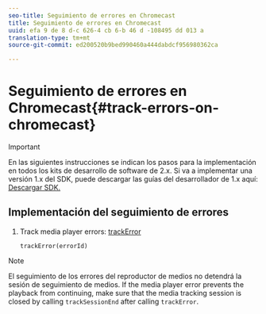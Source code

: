 ```yaml
---
seo-title: Seguimiento de errores en Chromecast
title: Seguimiento de errores en Chromecast
uuid: efa 9 de 8 d-c 626-4 cb 6-b 46 d -108495 dd 013 a
translation-type: tm+mt
source-git-commit: ed200520b9bed990460a444dabdcf956980362ca

---
```



# Seguimiento de errores en Chromecast{#track-errors-on-chromecast}

>[!IMPORTANT]
>
>En las siguientes instrucciones se indican los pasos para la implementación en todos los kits de desarrollo de software de 2.x. Si va a implementar una versión 1.x del SDK, puede descargar las guías del desarrollador de 1.x aquí: [Descargar SDK.](../../sdk-implement/download-sdks.md)

## Implementación del seguimiento de errores

1. Track media player errors: [trackError](https://adobe-marketing-cloud.github.io/media-sdks/reference/chromecast/ADBMobile.media.html#.trackError)

   ```
   trackError(errorId)
   ```

>[!NOTE]
>
>El seguimiento de los errores del reproductor de medios no detendrá la sesión de seguimiento de medios. If the media player error prevents the playback from continuing, make sure that the media tracking session is closed by calling `trackSessionEnd` after calling `trackError`.

